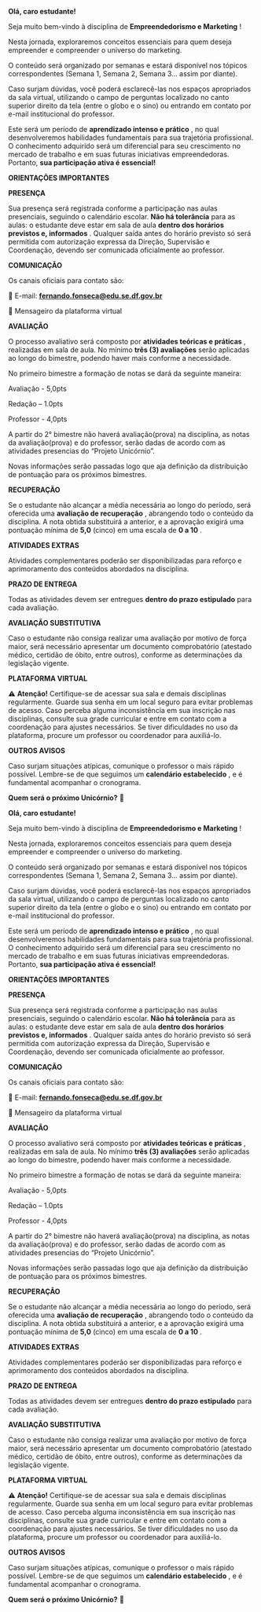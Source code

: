 
**Olá, caro estudante!**

Seja muito bem-vindo à disciplina de  **Empreendedorismo e Marketing** !

Nesta jornada, exploraremos
conceitos essenciais para quem deseja empreender e compreender o universo do
marketing.

O conteúdo será organizado por
semanas e estará disponível nos tópicos correspondentes (Semana 1, Semana 2,
Semana 3… assim por diante).

Caso surjam dúvidas, você poderá
esclarecê-las nos espaços apropriados da sala virtual, utilizando o campo de
perguntas localizado no canto superior direito da tela (entre o globo e o sino)
ou entrando em contato por e-mail institucional do professor.

Este será um período de  **aprendizado
intenso e prático** , no qual desenvolveremos habilidades fundamentais para
sua trajetória profissional. O conhecimento adquirido será um diferencial para
seu crescimento no mercado de trabalho e em suas futuras iniciativas
empreendedoras. Portanto, **sua participação ativa é essencial!**

**ORIENTAÇÕES IMPORTANTES**

**PRESENÇA**

Sua presença será registrada
conforme a participação nas aulas presenciais, seguindo o calendário escolar. **Não
há tolerância** para as aulas: o estudante deve estar em sala de aula  **dentro
dos horários previstos e, informados** . Qualquer saída antes do horário
previsto só será permitida com autorização expressa da Direção, Supervisão e
Coordenação, devendo ser comunicada oficialmente ao professor.

**COMUNICAÇÃO**

Os canais oficiais para contato
são:

📧
E-mail: **fernando.fonseca@edu.se.df.gov.br**

💬
Mensageiro da plataforma virtual

**AVALIAÇÃO**

O processo avaliativo será
composto por  **atividades teóricas e práticas** , realizadas em sala de aula.
No mínimo **três (3) avaliações** serão aplicadas ao longo do bimestre,
podendo haver mais conforme a necessidade.

No primeiro bimestre a formação
de notas se dará da seguinte maneira:

Avaliação   - 5,0pts

Redação    – 1.0pts

Professor   - 4,0pts

A partir do 2° bimestre não haverá
avaliação(prova) na disciplina, as notas da avaliação(prova) e do professor,
serão dadas de acordo com as atividades presencias do “Projeto Unicórnio”.

Novas informações serão passadas
logo que aja definição da distribuição de pontuação para os próximos bimestres.

**RECUPERAÇÃO**

Se o estudante não alcançar a
média necessária ao longo do período, será oferecida uma  **avaliação de
recuperação** , abrangendo todo o conteúdo da disciplina. A nota obtida
substituirá a anterior, e a aprovação exigirá uma pontuação mínima de **5,0**
(cinco) em uma escala de  **0 a 10** .

**ATIVIDADES EXTRAS**

Atividades complementares poderão
ser disponibilizadas para reforço e aprimoramento dos conteúdos abordados na
disciplina.

**PRAZO DE ENTREGA**

Todas as atividades devem ser
entregues **dentro do prazo estipulado** para cada avaliação.

**AVALIAÇÃO SUBSTITUTIVA**

Caso o estudante não consiga
realizar uma avaliação por motivo de força maior, será necessário apresentar um
documento comprobatório (atestado médico, certidão de óbito, entre outros),
conforme as determinações da legislação vigente.

**PLATAFORMA VIRTUAL**

⚠️ **Atenção!**
Certifique-se de acessar sua sala e demais disciplinas regularmente. Guarde sua
senha em um local seguro para evitar problemas de acesso. Caso perceba alguma
inconsistência em sua inscrição nas disciplinas, consulte sua grade curricular
e entre em contato com a coordenação para ajustes necessários. Se tiver
dificuldades no uso da plataforma, procure um professor ou coordenador para
auxiliá-lo.

**OUTROS AVISOS**

Caso surjam situações atípicas,
comunique o professor o mais rápido possível. Lembre-se de que seguimos um  **calendário
estabelecido** , e é fundamental acompanhar o cronograma.

**Quem será o próximo Unicórnio?**
🚀

**Olá, caro estudante!**

Seja muito bem-vindo à disciplina
de  **Empreendedorismo e Marketing** !

Nesta jornada, exploraremos
conceitos essenciais para quem deseja empreender e compreender o universo do
marketing.

O conteúdo será organizado por
semanas e estará disponível nos tópicos correspondentes (Semana 1, Semana 2,
Semana 3… assim por diante).

Caso surjam dúvidas, você poderá
esclarecê-las nos espaços apropriados da sala virtual, utilizando o campo de
perguntas localizado no canto superior direito da tela (entre o globo e o sino)
ou entrando em contato por e-mail institucional do professor.

Este será um período de  **aprendizado
intenso e prático** , no qual desenvolveremos habilidades fundamentais para
sua trajetória profissional. O conhecimento adquirido será um diferencial para
seu crescimento no mercado de trabalho e em suas futuras iniciativas
empreendedoras. Portanto, **sua participação ativa é essencial!**

**ORIENTAÇÕES IMPORTANTES**

**PRESENÇA**

Sua presença será registrada
conforme a participação nas aulas presenciais, seguindo o calendário escolar. **Não
há tolerância** para as aulas: o estudante deve estar em sala de aula  **dentro
dos horários previstos e, informados** . Qualquer saída antes do horário
previsto só será permitida com autorização expressa da Direção, Supervisão e
Coordenação, devendo ser comunicada oficialmente ao professor.

**COMUNICAÇÃO**

Os canais oficiais para contato
são:

📧
E-mail: **fernando.fonseca@edu.se.df.gov.br**

💬
Mensageiro da plataforma virtual

**AVALIAÇÃO**

O processo avaliativo será
composto por  **atividades teóricas e práticas** , realizadas em sala de aula.
No mínimo **três (3) avaliações** serão aplicadas ao longo do bimestre,
podendo haver mais conforme a necessidade.

No primeiro bimestre a formação
de notas se dará da seguinte maneira:

Avaliação   - 5,0pts

Redação    – 1.0pts

Professor   - 4,0pts

A partir do 2° bimestre não haverá
avaliação(prova) na disciplina, as notas da avaliação(prova) e do professor,
serão dadas de acordo com as atividades presencias do “Projeto Unicórnio”.

Novas informações serão passadas
logo que aja definição da distribuição de pontuação para os próximos bimestres.

**RECUPERAÇÃO**

Se o estudante não alcançar a
média necessária ao longo do período, será oferecida uma  **avaliação de
recuperação** , abrangendo todo o conteúdo da disciplina. A nota obtida
substituirá a anterior, e a aprovação exigirá uma pontuação mínima de **5,0**
(cinco) em uma escala de  **0 a 10** .

**ATIVIDADES EXTRAS**

Atividades complementares poderão
ser disponibilizadas para reforço e aprimoramento dos conteúdos abordados na
disciplina.

**PRAZO DE ENTREGA**

Todas as atividades devem ser
entregues **dentro do prazo estipulado** para cada avaliação.

**AVALIAÇÃO SUBSTITUTIVA**

Caso o estudante não consiga
realizar uma avaliação por motivo de força maior, será necessário apresentar um
documento comprobatório (atestado médico, certidão de óbito, entre outros),
conforme as determinações da legislação vigente.

**PLATAFORMA VIRTUAL**

⚠️ **Atenção!**
Certifique-se de acessar sua sala e demais disciplinas regularmente. Guarde sua
senha em um local seguro para evitar problemas de acesso. Caso perceba alguma
inconsistência em sua inscrição nas disciplinas, consulte sua grade curricular
e entre em contato com a coordenação para ajustes necessários. Se tiver
dificuldades no uso da plataforma, procure um professor ou coordenador para
auxiliá-lo.

**OUTROS AVISOS**

Caso surjam situações atípicas,
comunique o professor o mais rápido possível. Lembre-se de que seguimos um  **calendário
estabelecido** , e é fundamental acompanhar o cronograma.

**Quem será o próximo Unicórnio?**
🚀
